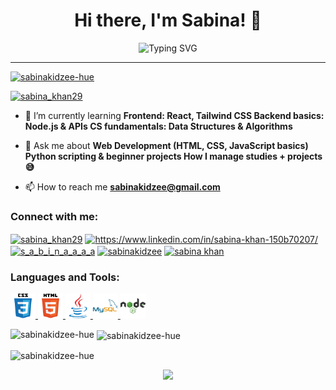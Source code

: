 <h1 align="center">Hi there, I'm Sabina! 🌷</h1>

<p align="center">
  <img src="https://readme-typing-svg.herokuapp.com?font=Fira+Code&size=24&duration=3000&pause=1000&color=FCA7DE&center=true&vCenter=true&width=435&lines=Full-Stack+Developer+%F0%9F%92%BB;Impactful+Designer+%F0%9F%92%8E;Open+Source+Contributor+%F0%9F%8C%9F;Lifelong+Learner+%F0%9F%93%9A" alt="Typing SVG" />
</p>

---


<p align="left"> <a href="https://github.com/ryo-ma/github-profile-trophy"><img src="https://github-profile-trophy.vercel.app/?username=sabinakidzee-hue" alt="sabinakidzee-hue" /></a> </p>

<p align="left"> <a href="https://twitter.com/sabina_khan29" target="blank"><img src="https://img.shields.io/twitter/follow/sabina_khan29?logo=twitter&style=for-the-badge" alt="sabina_khan29" /></a> </p>

- 🌱 I’m currently learning **Frontend: React, Tailwind CSS Backend basics: Node.js & APIs CS fundamentals: Data Structures & Algorithms**

- 💬 Ask me about **Web Development (HTML, CSS, JavaScript basics) Python scripting & beginner projects How I manage studies + projects 😅**

- 📫 How to reach me **sabinakidzee@gmail.com**

<h3 align="left">Connect with me:</h3>
<p align="left">
<a href="https://twitter.com/sabina_khan29" target="blank"><img align="center" src="https://raw.githubusercontent.com/rahuldkjain/github-profile-readme-generator/master/src/images/icons/Social/twitter.svg" alt="sabina_khan29" height="30" width="40" /></a>
<a href="https://linkedin.com/in/https://www.linkedin.com/in/sabina-khan-150b70207/" target="blank"><img align="center" src="https://raw.githubusercontent.com/rahuldkjain/github-profile-readme-generator/master/src/images/icons/Social/linked-in-alt.svg" alt="https://www.linkedin.com/in/sabina-khan-150b70207/" height="30" width="40" /></a>
<a href="https://instagram.com/s_a_b_i_n_a_a_a_a" target="blank"><img align="center" src="https://raw.githubusercontent.com/rahuldkjain/github-profile-readme-generator/master/src/images/icons/Social/instagram.svg" alt="s_a_b_i_n_a_a_a_a" height="30" width="40" /></a>
<a href="https://www.hackerrank.com/sabinakidzee" target="blank"><img align="center" src="https://raw.githubusercontent.com/rahuldkjain/github-profile-readme-generator/master/src/images/icons/Social/hackerrank.svg" alt="sabinakidzee" height="30" width="40" /></a>
<a href="https://www.leetcode.com/sabina khan" target="blank"><img align="center" src="https://raw.githubusercontent.com/rahuldkjain/github-profile-readme-generator/master/src/images/icons/Social/leet-code.svg" alt="sabina khan" height="30" width="40" /></a>
</p>

<h3 align="left">Languages and Tools:</h3>
<p align="left"> <a href="https://www.w3schools.com/css/" target="_blank" rel="noreferrer"> <img src="https://raw.githubusercontent.com/devicons/devicon/master/icons/css3/css3-original-wordmark.svg" alt="css3" width="40" height="40"/> </a> <a href="https://www.w3.org/html/" target="_blank" rel="noreferrer"> <img src="https://raw.githubusercontent.com/devicons/devicon/master/icons/html5/html5-original-wordmark.svg" alt="html5" width="40" height="40"/> </a> <a href="https://www.java.com" target="_blank" rel="noreferrer"> <img src="https://raw.githubusercontent.com/devicons/devicon/master/icons/java/java-original.svg" alt="java" width="40" height="40"/> </a> <a href="https://www.mysql.com/" target="_blank" rel="noreferrer"> <img src="https://raw.githubusercontent.com/devicons/devicon/master/icons/mysql/mysql-original-wordmark.svg" alt="mysql" width="40" height="40"/> </a> <a href="https://nodejs.org" target="_blank" rel="noreferrer"> <img src="https://raw.githubusercontent.com/devicons/devicon/master/icons/nodejs/nodejs-original-wordmark.svg" alt="nodejs" width="40" height="40"/> </a> </p>

<p><img align="left" src="https://github-readme-stats.vercel.app/api/top-langs?username=sabinakidzee-hue&show_icons=true&locale=en&layout=compact" alt="sabinakidzee-hue" /></p>

<p>&nbsp;<img align="center" src="https://github-readme-stats.vercel.app/api?username=sabinakidzee-hue&show_icons=true&locale=en" alt="sabinakidzee-hue" /></p>

<p><img align="center" src="https://github-readme-streak-stats.herokuapp.com/?user=sabinakidzee-hue&" alt="sabinakidzee-hue" /></p>


<p align="center">
  <img src="https://capsule-render.vercel.app/api?type=waving&color=F9C6D3&height=100&section=footer"/>
</p>
